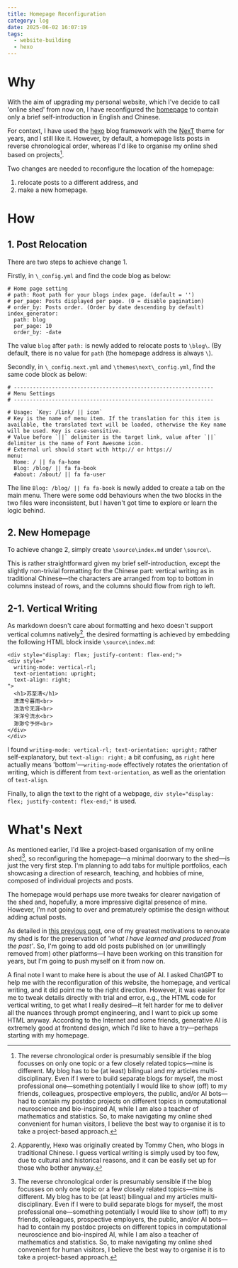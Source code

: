 ```yaml
---
title: Homepage Reconfiguration
category: log
date: 2025-06-02 16:07:19
tags:
  - website-building
  - hexo
---
```

# Why
With the aim of upgrading my personal website, which I've decide to call 'online shed' from now on, I have reconfigured the [homepage](/) to contain only a brief self-introduction in English and Chinese.

For context, I have used the [hexo](https://hexo.io/) blog framework with the [NexT](https://theme-next.js.org/) theme for years, and I still like it. However, by default, a homepage lists posts in reverse chronological order, whereas I'd like to organise my online shed based on projects[^1].

Two changes are needed to reconfigure the location of the homepage:
1. relocate posts to a different address, and
2. make a new homepage.
<!-- more -->
# How
## 1. Post Relocation
There are two steps to achieve change 1.

Firstly, in `\_config.yml` and find the code blog as below:
```
# Home page setting
# path: Root path for your blogs index page. (default = '')
# per_page: Posts displayed per page. (0 = disable pagination)
# order_by: Posts order. (Order by date descending by default)
index_generator:
  path: blog
  per_page: 10
  order_by: -date
```
The value `blog` after `path:` is newly added to relocate posts to `\blog\`. (By default, there is no value for `path` (the homepage address is always `\`). 

Secondly, in `\_config.next.yml` and `\themes\next\_config.yml`, find the same code block as below:
```
# ---------------------------------------------------------------
# Menu Settings
# ---------------------------------------------------------------

# Usage: `Key: /link/ || icon`
# Key is the name of menu item. If the translation for this item is available, the translated text will be loaded, otherwise the Key name will be used. Key is case-sensitive.
# Value before `||` delimiter is the target link, value after `||` delimiter is the name of Font Awesome icon.
# External url should start with http:// or https://
menu:
  Home: / || fa fa-home  
  Blog: /blog/ || fa fa-book
  #about: /about/ || fa fa-user
```
The line `Blog: /blog/ || fa fa-book` is newly added to create a tab on the main menu. There were some odd behaviours when the two blocks in the two files were inconsistent, but I haven't got time to explore or learn the logic behind.

## 2. New Homepage
To achieve change 2, simply create `\source\index.md` under `\source\`.

This is rather straightforward given my brief self-introduction, except the slightly non-trivial formatting for the Chinese part: vertical writing as in traditional Chinese—the characters are arranged from top to bottom in columns instead of rows, and the columns should flow from righ to left.

## 2-1. Vertical Writing
As markdown doesn't care about formatting and hexo doesn't support vertical columns natively[^2], the desired formatting is achieved by embedding the following HTML block inside `\source\index.md`:
```
<div style="display: flex; justify-content: flex-end;">
<div style="
  writing-mode: vertical-rl;
  text-orientation: upright;
  text-align: right;
">
  <h1>苏至清</h1>
  潇潇兮暮雨<br>
  浩浩兮无涯<br>
  洋洋兮流水<br>
  渺渺兮予怀<br>
</div>
</div>
```
I found `writing-mode: vertical-rl; text-orientation: upright;` rather self-explanatory, but `text-align: right;` a bit confusing, as `right` here actually means 'bottom'—`writing-mode` effectively rotates the orientation of writing, which is different from `text-orientation`, as well as the orientation of `text-align`. 

Finally, to align the text to the right of a webpage, `div style="display: flex; justify-content: flex-end;"` is used.

# What's Next
As mentioned earlier, I'd like a project-based organisation of my online shed[^1], so reconfiguring the homepage—a minimal doorwary to the shed—is just the very first step. I'm planning to add tabs for multiple portfolios, each showcasing a direction of research, teaching, and hobbies of mine, composed of individual projects and posts. 

The homepage would perhaps use more tweaks for clearer navigation of the shed and, hopefully, a more impressive digital presence of mine. However, I'm not going to over and prematurely optimise the design without adding actual posts.

As detailed in [this previous post](/2025/06/02/online-shed-prologue), one of my greatest motivations to renovate my shed is for the preservation of *'what I have learned and produced from the past'*. So, I'm going to add old posts published on (or unwillingly removed from) other platforms—I have been working on this transition for years, but I'm going to push myself on it from now on.

A final note I want to make here is about the use of AI. I asked ChatGPT to help me with the reconfiguration of this website, the homepage, and vertical writing, and it did point me to the right direction. However, it was easier for me to tweak details directly with trial and error, e.g., the HTML code for vertical writing, to get what I really desired—it felt harder for me to deliver all the nuances through prompt engineering, and I want to pick up some HTML anyway. According to the Internet and some friends, generative AI is extremely good at frontend design, which I'd like to have a try—perhaps starting with my homepage.



[^1]: The reverse chronological order is presumably sensible if the blog focusses on only one topic or a few closely related topics—mine is different. My blog has to be (at least) bilingual and my articles multi-disciplinary. Even if I were to build separate blogs for myself, the most professional one—something potentially I would like to show (off) to my friends, colleagues, prospective employers, the public, and/or AI bots—had to contain my postdoc projects on different topics in computational neuroscience and bio-inspired AI, while I am also a teacher of mathematics and statistics. So, to make navigating my online shed convenient for human visitors, I believe the best way to organise it is to take a project-based approach.
[^2]: Apparently, Hexo was originally created by Tommy Chen, who blogs in traditional Chinese. I guess vertical writing is simply used by too few, due to cultural and historical reasons, and it can be easily set up for those who bother anyway.



